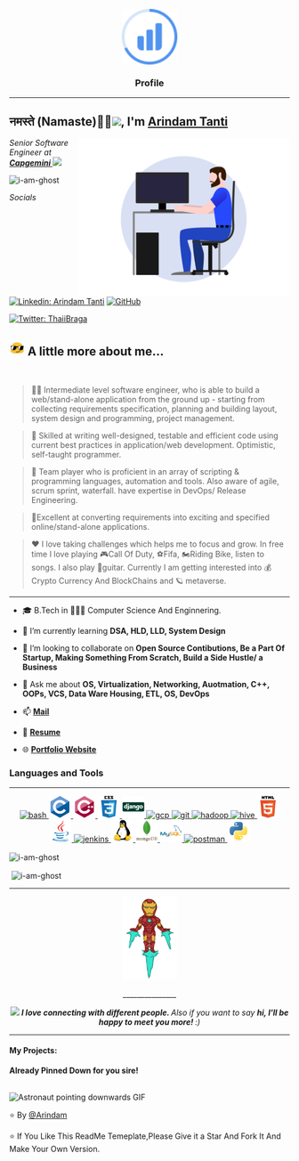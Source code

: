 <p align="center">
    <img width="100px" src="gifs/profile.svg" align="center" alt="Github Readme Stats" />
    <h3 align="center" style="font-weight:bold">
        Profile
    </h3>
</p>

---

<h2>
    नमस्ते (Namaste)🙏🏻<img src="https://camo.githubusercontent.com/fb070d9f71a64edbafed08519130d75e7e0a0a69665d50d94ad095157f702e59/68747470733a2f2f6d656469612e67697068792e636f6d2f6d656469612f6d47634e6a736657416a593541455a4e77362f67697068792e676966" width="65px">, I'm 
    <a href="https://i-am-ghost.github.io/i-Am-GhOsT/" style="font-weight:bold">
        Arindam Tanti
    </a>
</h2>
<img align='right' src="gifs/side%20banner.gif" width="380">


<p>
    <em>
        Senior Software Engineer at 
        <a href="https://www.capgemini.com/in-en/" style="font-weight:bold">
            Capgemini
        </a>
        <img src="https://media.giphy.com/media/WUlplcMpOCEmTGBtBW/giphy.gif" width="30">
    </em>
</p>
<div>
    <p>  
        <img src="https://komarev.com/ghpvc/?username=i-am-ghost&label=Profile%20views&color=0e75b6&style=flat" alt="i-am-ghost"/>
        <p>
</div>

<p align="Left">
    <em>Socials</em>
</p>

[![Linkedin: Arindam Tanti](https://img.shields.io/badge/-Arindam%20Tanti-blue?style=flat-square&logo=Linkedin&logoColor=white&link=https://linkedin.com/in/arindam-tanti/)](https://linkedin.com/in/arindam-tanti/)
<a href="https://github.com/i-Am-GhOsT"><img src="https://img.shields.io/github/followers/i-am-ghost.svg?label=i-Am-GhOsT&style=social" alt="GitHub"></a>

[![Twitter: ThaiiBraga](https://img.shields.io/twitter/follow/arindam_tanti?style=social)](https://twitter.com/Arindam_Tanti)


## <img src="gifs/flying%20swag.gif" width="28"> A little more about me...

<br>

>👨‍💻 Intermediate level software engineer, who is able to build a web/stand-alone application from the ground up - starting from collecting requirements specification, planning and building layout, system design and programming, project management.

> 🤹 Skilled at writing well-designed, testable and efficient code using current best practices in application/web development. Optimistic, self-taught programmer.

> 🎯 Team player who is proficient in an array of scripting & programming languages, automation and tools. Also aware of agile, scrum sprint, waterfall. have expertise in DevOps/ Release Engineering. 

> 📝Excellent at converting requirements into exciting and specified online/stand-alone applications.

> ❤️ I love taking challenges which helps me to focus and grow. In free time I love playing 🎮Call Of Duty, ⚽Fifa, 🏍️Riding Bike, listen to songs. I also play 🎸guitar. Currently I am getting interested into 💰 Crypto Currency And BlockChains and 🪐 metaverse.

---

- 🎓 B.Tech in 👨🏻‍💻 Computer Science And Enginnering.

- 🌱 I’m currently learning **DSA, HLD, LLD, System Design**

- 👯 I’m looking to collaborate on **Open Source Contibutions, Be a Part Of Startup, Making Something From Scratch, Build a Side Hustle/ a Business**

- 💬 Ask me about **OS, Virtualization, Networking, Auotmation, C++, OOPs, VCS, Data Ware Housing, ETL, OS, DevOps**

- 📫 [**Mail**](mailto:arindamtanti123@gmail.com)

- 📄 [**Resume**](https://drive.google.com/file/d/11BQT7zpyBf37tHzcq04-GzCv1iaAFY6u/view?usp=sharing)

- 🌐 [**Portfolio Website**](https://github.com/i-Am-GhOsT)


### **Languages and Tools**

---

<p align="center"> 
    <a href="https://www.gnu.org/software/bash/" target="_blank">
        <img src="https://www.vectorlogo.zone/logos/gnu_bash/gnu_bash-icon.svg" alt="bash" width="40" height="40"/> 
    </a>
    <a href="https://www.cprogramming.com/" target="_blank">
        <img src="https://raw.githubusercontent.com/devicons/devicon/master/icons/c/c-original.svg" alt="c" width="40" height="40"/>
    </a>
    <a href="https://www.w3schools.com/cpp/" target="_blank">
        <img src="https://raw.githubusercontent.com/devicons/devicon/master/icons/cplusplus/cplusplus-original.svg" alt="cplusplus" width="40" height="40"/>
    </a>
    <a href="https://www.w3schools.com/css/" target="_blank">
        <img src="https://raw.githubusercontent.com/devicons/devicon/master/icons/css3/css3-original-wordmark.svg" alt="css3" width="40" height="40"/>
    </a>
    <a href="https://www.djangoproject.com/" target="_blank">
        <img src="https://raw.githubusercontent.com/devicons/devicon/master/icons/django/django-original.svg" alt="django" width="40" height="40"/>
    </a>
    <a href="https://cloud.google.com" target="_blank">
        <img src="https://www.vectorlogo.zone/logos/google_cloud/google_cloud-icon.svg" alt="gcp" width="40" height="40"/>
    </a>
    <a href="https://git-scm.com/" target="_blank"> 
        <img src="https://www.vectorlogo.zone/logos/git-scm/git-scm-icon.svg" alt="git" width="40" height="40"/>
    </a>
    <a href="https://hadoop.apache.org/" target="_blank">
        <img src="https://www.vectorlogo.zone/logos/apache_hadoop/apache_hadoop-icon.svg" alt="hadoop" width="40" height="40"/>
    </a>
    <a href="https://hive.apache.org/" target="_blank">
        <img src="https://www.vectorlogo.zone/logos/apache_hive/apache_hive-icon.svg" alt="hive" width="40" height="40"/>
    </a>
    <a href="https://www.w3.org/html/" target="_blank"> 
        <img src="https://raw.githubusercontent.com/devicons/devicon/master/icons/html5/html5-original-wordmark.svg" alt="html5" width="40" height="40"/>
    </a>
    <a href="https://www.java.com" target="_blank"> 
        <img src="https://raw.githubusercontent.com/devicons/devicon/master/icons/java/java-original.svg" alt="java" width="40" height="40"/>
    </a>
    <a href="https://www.jenkins.io" target="_blank">
        <img src="https://www.vectorlogo.zone/logos/jenkins/jenkins-icon.svg" alt="jenkins" width="40" height="40"/>
    </a>
    <a href="https://www.linux.org/" target="_blank">
        <img src="https://raw.githubusercontent.com/devicons/devicon/master/icons/linux/linux-original.svg" alt="linux" width="40" height="40"/>
    </a>
    <a href="https://www.mongodb.com/" target="_blank">
        <img src="https://raw.githubusercontent.com/devicons/devicon/master/icons/mongodb/mongodb-original-wordmark.svg" alt="mongodb" width="40" height="40"/>
    </a>
    <a href="https://www.mysql.com/" target="_blank">
        <img src="https://raw.githubusercontent.com/devicons/devicon/master/icons/mysql/mysql-original-wordmark.svg" alt="mysql" width="40" height="40"/>
    </a>
    <a href="https://postman.com" target="_blank"> 
        <img src="https://www.vectorlogo.zone/logos/getpostman/getpostman-icon.svg" alt="postman" width="40" height="40"/>
    </a>
    <a href="https://www.python.org" target="_blank">
        <img src="https://raw.githubusercontent.com/devicons/devicon/master/icons/python/python-original.svg" alt="python" width="40" height="40"/>
    </a>
</p>

<p><img align="center" src="https://github-readme-stats.vercel.app/api/top-langs?username=i-am-ghost&show_icons=true&locale=en&layout=compact" alt="i-am-ghost" /></p>

<p>&nbsp;<img align="center" src="https://github-readme-stats.vercel.app/api?username=i-am-ghost&show_icons=true&locale=en" alt="i-am-ghost" /></p>

---

<div align="center">
    <img height="150" width="100" src="gifs/baby%20ironman%20flying.gif" width="50px">
    <p>_______________</p>
    <img src="https://media.giphy.com/media/LnQjpWaON8nhr21vNW/giphy.gif" width="60">
    <em>
        <b>
            I love connecting with different people.
        </b> 
        Also if you want to say 
        <b>
            hi, I'll be happy to meet you more!
        </b> 
        :)
    </em>
    
</div>

---
#### My Projects:
<p align="center">

<b align="center">Already Pinned Down for you sire!</b>

<br>
<img alt="Astronaut pointing downwards GIF" src="https://media.giphy.com/media/Js7cqIkpxFy0bILFFA/giphy.gif">
</p>

⭐️ By [@Arindam](https://github.com/i-am-ghost)

⭐️ If You Like This ReadMe Temeplate,Please Give it a Star And Fork It And Make Your Own Version.
